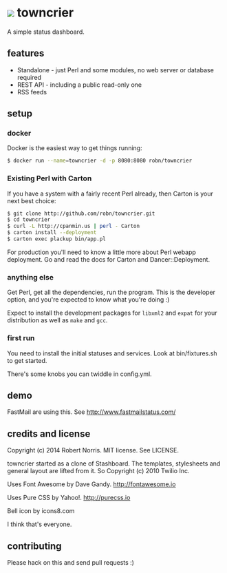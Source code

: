 # ![](https://raw.githubusercontent.com/robn/towncrier/master/public/images/bell/bell-48.png) towncrier

A simple status dashboard.

## features

- Standalone - just Perl and some modules, no web server or database required
- REST API - including a public read-only one
- RSS feeds

## setup

### docker

Docker is the easiest way to get things running:

```bash
$ docker run --name=towncrier -d -p 8080:8080 robn/towncrier
```
### Existing Perl with Carton

If you have a system with a fairly recent Perl already, then Carton is your
next best choice:

```bash
$ git clone http://github.com/robn/towncrier.git
$ cd towncrier
$ curl -L http://cpanmin.us | perl - Carton
$ carton install --deployment
$ carton exec plackup bin/app.pl
```
For production you'll need to know a little more about Perl webapp deployment.
Go and read the docs for Carton and Dancer::Deployment.

### anything else

Get Perl, get all the dependencies, run the program. This is the developer
option, and you're expected to know what you're doing :)

Expect to install the development packages for `libxml2` and `expat` for your
distribution as well as `make` and `gcc`.

### first run

You need to install the initial statuses and services. Look at bin/fixtures.sh
to get started.

There's some knobs you can twiddle in config.yml.

## demo

FastMail are using this. See http://www.fastmailstatus.com/

## credits and license

Copyright (c) 2014 Robert Norris. MIT license. See LICENSE.

towncrier started as a clone of Stashboard. The templates, stylesheets and
general layout are lifted from it. So Copyright (c) 2010 Twilio Inc.

Uses Font Awesome by Dave Gandy. http://fontawesome.io

Uses Pure CSS by Yahoo!. http://purecss.io

Bell icon by icons8.com

I think that's everyone.

## contributing

Please hack on this and send pull requests :)

